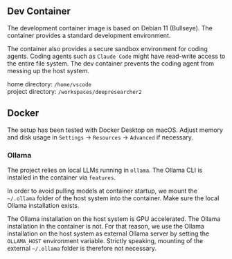 ## Dev Container

The development container image is based on Debian 11 (Bullseye). The container provides a standard development environment.

The container also provides a secure sandbox environment for coding agents. Coding agents such as `Claude Code` might have read-write access to the entire file system. The dev container prevents the coding agent from messing up the host system.

home directory: `/home/vscode`<br>
project directory: `/workspaces/deepresearcher2`

## Docker

The setup has been tested with Docker Desktop on macOS. Adjust memory and disk usage in `Settings` -> `Resources` -> `Advanced` if necessary.

### Ollama

The project relies on local LLMs running in `ollama`. The Ollama CLI is installed in the container via `features`.

In order to avoid pulling models at container startup, we mount the `~/.ollama` folder of the host system into the container. Make sure the local Ollama installation exists.

The Ollama installation on the host system is GPU accelerated. The Ollama installation in the container is not. For that reason, we use the Ollama installation on the host system as external Ollama server by setting the `OLLAMA_HOST` environment variable. Strictly speaking, mounting of the external `~/.ollama` folder is therefore not necessary.